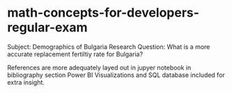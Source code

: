 # math-concepts-for-developers-regular-exam

Subject: Demographics of Bulgaria
Research Question: What is a more accurate replacement fertiltiy rate for Bulgaria?

References are more adequately layed out in jupyer notebook in bibliography section
Power BI Visualizations and SQL database included for extra insight.
